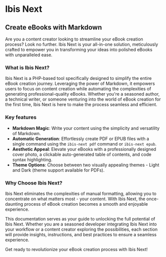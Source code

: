 # Ibis Next

## Create eBooks with Markdown

Are you a content creator looking to streamline your eBook creation process?
Look no further.
Ibis Next is your all-in-one solution, meticulously crafted to empower you in transforming your ideas into polished eBooks with unparalleled ease.

### What is Ibis Next?

Ibis Next is a PHP-based tool specifically designed to simplify the entire eBook creation journey. Leveraging the power of Markdown, it empowers users to focus on content creation while automating the complexities of generating professional-quality eBooks. Whether you're a seasoned author, a technical writer, or someone venturing into the world of eBook creation for the first time, Ibis Next is here to make the process seamless and efficient.

### Key features

- **Markdown Magic**: Write your content using the simplicity and versatility of Markdown.
- **Automatic Generation**: Effortlessly create PDF or EPUB files with a single command using the `ibis-next pdf` command or `ibis-next epub`.
- **Aesthetic Appeal**: Elevate your eBooks with a professionally designed cover photo, a clickable auto-generated table of contents, and code syntax highlighting.
- **Theme Options**: Choose between two visually appealing themes - Light and Dark (theme support available for PDFs).

### Why Choose Ibis Next?

Ibis Next eliminates the complexities of manual formatting, allowing you to concentrate on what matters most - your content. With Ibis Next, the once-daunting process of eBook creation becomes a smooth and enjoyable experience.

This documentation serves as your guide to unlocking the full potential of Ibis Next. Whether you are a seasoned developer integrating Ibis Next into your workflow or a content creator exploring the possibilities, each section will provide insights, instructions, and best practices to ensure a seamless experience.

Get ready to revolutionize your eBook creation process with Ibis Next!
